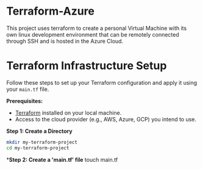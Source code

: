 # Terraform-Azure
This project uses terraform to create a personal Virtual Machine with its own linux development environment that can be remotely connected through SSH and is hosted in the Azure Cloud.

# Terraform Infrastructure Setup

Follow these steps to set up your Terraform configuration and apply it using your `main.tf` file.

**Prerequisites:**
- [Terraform](https://www.terraform.io/downloads.html) installed on your local machine.
- Access to the cloud provider (e.g., AWS, Azure, GCP) you intend to use.

**Step 1: Create a Directory**
```sh
mkdir my-terraform-project
cd my-terraform-project
```
***Step 2: Create a 'main.tf' file**
touch main.tf




